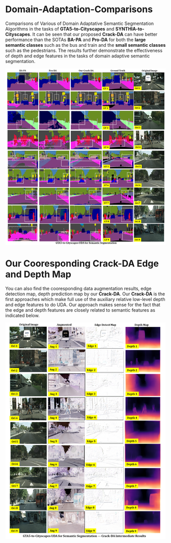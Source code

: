 # Domain-Adaptation-Comparisons
 Comparisons of Various of Domain Adaptative Semantic Segmentation Algorithms in the tasks of **GTA5-to-Cityscapes** and **SYNTHIA-to-Cityscapes**. It can be seen that our proposed **Crack-DA** can have better performance than the SOTAs **BA-PA** and **Pro-DA** for both the **large semantic classes** such as the bus and train and the **small semantic classes** such as the pedestrians. The results further demonstrate the effectiveness of depth and edge features in the tasks of domain adaptive semantic segmentation.
 
 ![cardinal](./figures/Domain_Adaptive_Seg.png)
 
# Our Cooresponding Crack-DA Edge and Depth Map
You can also find the cooresponding data augmentation results, edge detection map, depth prediction map by our **Crack-DA**. Our **Crack-DA** is the first approaches which make full use of the auxiliary relative low-level depth and edge features to do UDA. Our approach makes sense for the fact that the edge and depth features are closely related to semantic features as indicated below.

 ![cardinal](./figures/Domain_Adaptive_Seg_CrackDA.png)
